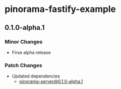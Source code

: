 # pinorama-fastify-example

## 0.1.0-alpha.1

### Minor Changes

- Firse alpha release

### Patch Changes

- Updated dependencies
  - pinorama-server@0.1.0-alpha.1
